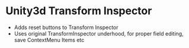 # Unity3d Transform Inspector
- Adds reset buttons to Transform Inspector
- Uses original TransformInspector underhood, for proper field editing, save ContextMenu Items etc
